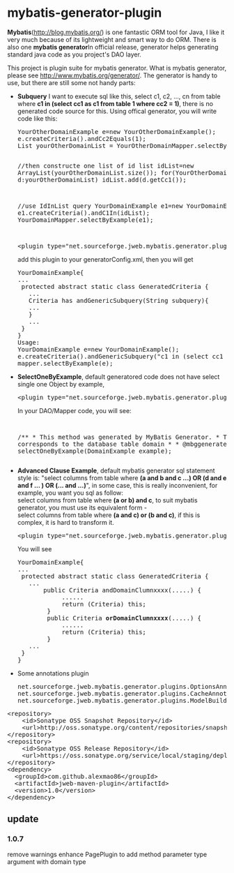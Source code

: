 # mybatis-generator-plugin
<b>Mybatis</b>(http://blog.mybatis.org/) is one fantastic ORM tool for Java, I like it very much because of its lightweight and smart way to do ORM. There is also one <b>mybatis generator</b>In official release, generator helps generating standard java code as you project's DAO layer. <br>

This project is plugin suite for mybatis generator. What is mybatis generator, please see http://www.mybatis.org/generator/. The generator is handy to use, but there are still some not handy parts:
<ul>
<li><b>Subquery</b> I want to execute sql like this, select c1, c2, ..., cn from table where <b>c1 in (select cc1 as c1 from table 1 where cc2 = 1)</b>, there is no generated code source for this. Using offical generator, you will write code like this:<br>
<pre>
YourOtherDomainExample e=new YourOtherDomainExample();
e.createCriteria().andCc2Equals(1);
List yourOtherDomainList = YourOtherDomainMapper.selectByExample(e);

//then constructe one list of id
list idList=new ArrayList(yourOtherDomainList.size());
for(YourOtherDomain d:yourOtherDomainList) idList.add(d.getCc1());

//use IdInList query
YourDomainExample e1=new YourDomainExample();
e1.createCriteria().andC1In(idList);
YourDomainMapper.selectByExample(e1);

</pre>
<pre>
&lt;plugin type="net.sourceforge.jweb.mybatis.generator.plugins.SubqueryCriteriaPlugin"/&gt; DO it
</pre>
add this plugin to your generatorConfig.xml, then you will get 
<pre>
YourDomainExample{
...
 protected abstract static class GeneratedCriteria {
   ...
   Criteria has andGenericSubquery(String subquery){
   ...
   }
   ...
 }
}
Usage:
YourDomainExample e=new YourDomainExample();
e.createCriteria().andGenericSubquery("c1 in (select cc1 as c1 from table 1 where cc2 = 10)");
mapper.selectByExample(e);
</pre>
</li>
<li>
<b>SelectOneByExample</b>, default generatored code does not have select single one Object by example, 
<pre>
&lt;plugin type="net.sourceforge.jweb.mybatis.generator.plugins.SelectOneByExamplePlugin"/&gt; DO it
</pre>
In your DAO/Mapper code, you will see:
<pre>

 /**
     * This method was generated by MyBatis Generator.
     * This method corresponds to the database table domain
     *
     * @mbggenerated
     */
    Domain selectOneByExample(DomainExample example);
</pre>
</li>
<li>
<b>Advanced Clause Example</b>, default mybatis generator sql statement style is: "select columns from table where <b>(a and b and c ...) OR (d and e and f ... ) OR (... and ...)</b>", in some case, this is really inconvenient, for example, you want you sql as follow:<br>
select columns from table where <b>(a or b) and c</b>, to suit mybatis generator, you must use its equivalent form - <br>
select columns from table where <b>(a and c) or (b and c)</b>, if this is complex, it is hard to transform it.
<pre>
&lt;plugin type="net.sourceforge.jweb.mybatis.generator.plugins.AdvancedWhereClausePlugin"/&gt; DO it
</pre>
You will see
<pre>
YourDomainExample{
...
 protected abstract static class GeneratedCriteria {
   ...
       public Criteria andDomainClumnxxxx(.....) {
            ......
            return (Criteria) this;
        }
        public Criteria <b>orDomainClumnxxxx</b>(.....) {
            ......
            return (Criteria) this;
        }
   ...
 }
}
</pre>
</li>
<li>
Some annotations plugin
<pre>
net.sourceforge.jweb.mybatis.generator.plugins.OptionsAnnotationPlugin
net.sourceforge.jweb.mybatis.generator.plugins.CacheAnnotationPlugin
net.sourceforge.jweb.mybatis.generator.plugins.ModelBuilderPlugin
</pre>
</li>
</ul>
<pre>
&lt;repository&gt;
    &lt;id&gtSonatype OSS Snapshot Repository&lt;/id&gt;
    &lt;url&gthttp://oss.sonatype.org/content/repositories/snapshots&lt;/url&gt;
&lt;/repository&gt;
&lt;repository&gt;
    &lt;id&gtSonatype OSS Release Repository&lt;/id&gt;
    &lt;url&gthttps://oss.sonatype.org/service/local/staging/deploy/maven2&lt;/url&gt;
&lt;/repository&gt;
&lt;dependency&gt;
  &lt;groupId&gt;com.github.alexmao86&lt;/groupId&gt;
  &lt;artifactId&gt;jweb-maven-plugin&lt;/artifactId&gt;
  &lt;version&gt;1.0&lt;/version&gt;
&lt;/dependency&gt;
</pre>

## update
### 1.0.7
remove warnings
enhance PagePlugin to add method parameter type argument with domain type 
